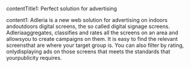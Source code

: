contentTitle1:
Perfect solution for advertising

content1:
Adleria is a new web solution for advertising on indoors andoutdoors digital
screens, the so called digital signage screens. Adleriaaggregates, classifies
and rates all the screens on an area and allowsyou to create campaigns on them.
It is easy to find the relevant screensthat are where your target group is.
You can also filter by rating, onlydisplaying ads on those screens that meets
the standards that yourpublicity requires.

